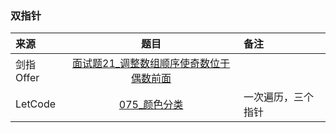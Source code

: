 ### 双指针
来源|题目|备注
:---|:---:|:---|
剑指Offer|[面试题21_调整数组顺序使奇数位于偶数前面](JianZhiOffer/面试题21_调整数组顺序使奇数位于偶数前面.py)||
LetCode|[075_颜色分类](Leetcode/075_颜色分类.py)|一次遍历，三个指针|